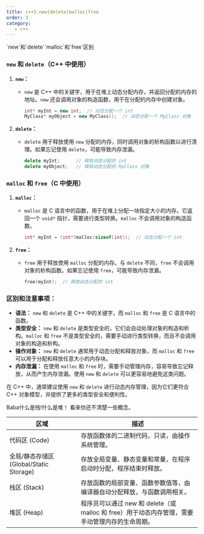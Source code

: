 ```yaml
---
title: c++3.new|delete|malloc|free
order: 3
category:
   - c++
---
```

<ChatMessage avatar="../../../assets/emoji/dsyj.png" :avatarWidth="40">
`new`和`delete``malloc`和`free`区别
</ChatMessage>

### `new` 和 `delete`（C++ 中使用）

1. **`new`：**
    - `new` 是 C++ 中的关键字，用于在堆上动态分配内存，并返回分配的内存的地址。`new` 还会调用对象的构造函数，用于在分配的内存中创建对象。

      ```cpp
      int* myInt = new int;  // 动态分配一个 int
      MyClass* myObject = new MyClass();  // 动态分配一个 MyClass 对象
      ```

2. **`delete`：**
    - `delete` 用于释放使用 `new` 分配的内存，同时调用对象的析构函数以进行清理。如果忘记使用 `delete`，可能导致内存泄漏。

      ```cpp
      delete myInt;      // 释放动态分配的 int
      delete myObject;   // 释放动态分配的 MyClass 对象
      ```

### `malloc` 和 `free`（C 中使用）

1. **`malloc`：**
    - `malloc` 是 C 语言中的函数，用于在堆上分配一块指定大小的内存。它返回一个 `void*` 指针，需要进行类型转换。`malloc` 不会调用对象的构造函数。

      ```c
      int* myInt = (int*)malloc(sizeof(int));  // 动态分配一个 int
      ```

2. **`free`：**
    - `free` 用于释放使用 `malloc` 分配的内存。与 `delete` 不同，`free` 不会调用对象的析构函数。如果忘记使用 `free`，可能导致内存泄漏。

      ```c
      free(myInt);  // 释放动态分配的 int
      ```

### 区别和注意事项：

- **语法：** `new` 和 `delete` 是 C++ 中的关键字，而 `malloc` 和 `free` 是 C 语言中的函数。
- **类型安全：** `new` 和 `delete` 是类型安全的，它们会自动处理对象的构造和析构。`malloc` 和 `free` 不是类型安全的，需要手动进行类型转换，而且不会调用对象的构造和析构。
- **操作对象：** `new` 和 `delete` 通常用于动态分配和释放对象，而 `malloc` 和 `free` 可以用于分配和释放任意大小的内存块。
- **内存泄漏：** 在使用 `malloc` 和 `free` 时，需要手动管理内存，容易导致忘记释放，从而产生内存泄漏。使用 `new` 和 `delete` 可以更容易地避免这类问题。

在 C++ 中，通常建议使用 `new` 和 `delete` 进行动态内存管理，因为它们更符合 C++ 对象模型，并提供了更多的类型安全和便利性。

<ChatMessage avatar="../../../assets/emoji/hh.png" :avatarWidth="40">
Baba什么是栈!什么是堆！
</ChatMessage>

<ChatMessage avatar="../../../assets/emoji/bqb (2).png" :avatarWidth="40" alignLeft>
看来你还不清楚一些概念。
</ChatMessage>

| 区域                               | 描述                                                           |
|----------------------------------|--------------------------------------------------------------|
| 代码区 (Code)                       | 存放函数体的二进制代码，只读，由操作系统管理。                                      |
| 全局/静态存储区 (Global/Static Storage) | 存放全局变量、静态变量和常量，在程序启动时分配，程序结束时释放。                             |
| 栈区 (Stack)                       | 存放函数的局部变量、函数参数值等，由编译器自动分配释放，与函数调用相关。                         |
| 堆区 (Heap)                        | 程序员可以通过 new 和 delete（或 malloc 和 free）用于动态内存管理，需要手动管理内存的生命周期。 |




